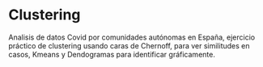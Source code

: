 # Clustering
 Analisis de datos Covid por comunidades autónomas en España, ejercicio práctico de clustering usando caras de Chernoff, para ver similitudes en casos, Kmeans y Dendogramas para identificar gráficamente.
